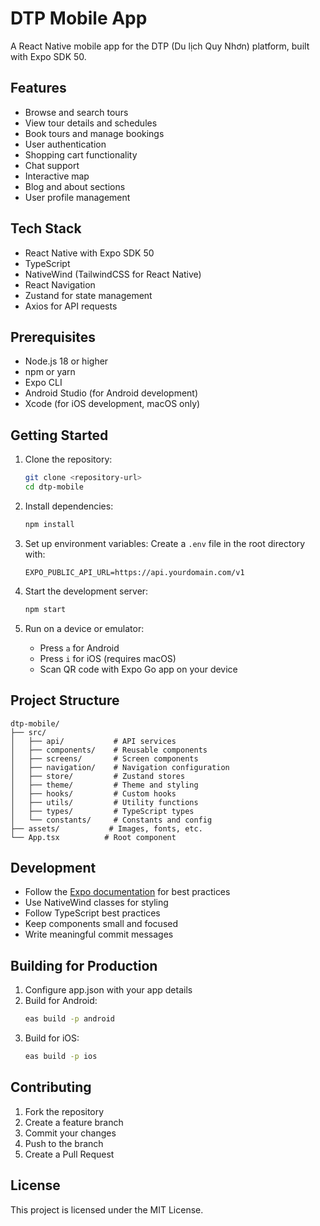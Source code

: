 # DTP Mobile App

A React Native mobile app for the DTP (Du lịch Quy Nhơn) platform, built with Expo SDK 50.

## Features

- Browse and search tours
- View tour details and schedules
- Book tours and manage bookings
- User authentication
- Shopping cart functionality
- Chat support
- Interactive map
- Blog and about sections
- User profile management

## Tech Stack

- React Native with Expo SDK 50
- TypeScript
- NativeWind (TailwindCSS for React Native)
- React Navigation
- Zustand for state management
- Axios for API requests

## Prerequisites

- Node.js 18 or higher
- npm or yarn
- Expo CLI
- Android Studio (for Android development)
- Xcode (for iOS development, macOS only)

## Getting Started

1. Clone the repository:
   ```bash
   git clone <repository-url>
   cd dtp-mobile
   ```

2. Install dependencies:
   ```bash
   npm install
   ```

3. Set up environment variables:
   Create a `.env` file in the root directory with:
   ```
   EXPO_PUBLIC_API_URL=https://api.yourdomain.com/v1
   ```

4. Start the development server:
   ```bash
   npm start
   ```

5. Run on a device or emulator:
   - Press `a` for Android
   - Press `i` for iOS (requires macOS)
   - Scan QR code with Expo Go app on your device

## Project Structure

```
dtp-mobile/
├── src/
│   ├── api/           # API services
│   ├── components/    # Reusable components
│   ├── screens/       # Screen components
│   ├── navigation/    # Navigation configuration
│   ├── store/         # Zustand stores
│   ├── theme/         # Theme and styling
│   ├── hooks/         # Custom hooks
│   ├── utils/         # Utility functions
│   ├── types/         # TypeScript types
│   └── constants/     # Constants and config
├── assets/           # Images, fonts, etc.
└── App.tsx          # Root component
```

## Development

- Follow the [Expo documentation](https://docs.expo.dev/) for best practices
- Use NativeWind classes for styling
- Follow TypeScript best practices
- Keep components small and focused
- Write meaningful commit messages

## Building for Production

1. Configure app.json with your app details
2. Build for Android:
   ```bash
   eas build -p android
   ```
3. Build for iOS:
   ```bash
   eas build -p ios
   ```

## Contributing

1. Fork the repository
2. Create a feature branch
3. Commit your changes
4. Push to the branch
5. Create a Pull Request

## License

This project is licensed under the MIT License. 
